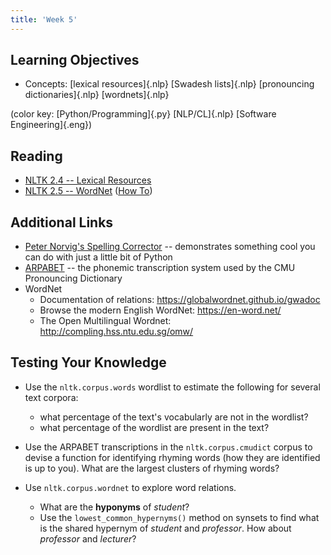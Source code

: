```yaml
---
title: 'Week 5'
---
```


## Learning Objectives

* Concepts:
  [lexical resources]{.nlp}
  [Swadesh lists]{.nlp}
  [pronouncing dictionaries]{.nlp}
  [wordnets]{.nlp}

(color key: [Python/Programming]{.py} [NLP/CL]{.nlp} [Software Engineering]{.eng})

## Reading

* [NLTK 2.4 -- Lexical Resources](http://www.nltk.org/book/ch02.html#lexical-resources)
* [NLTK 2.5 -- WordNet](http://www.nltk.org/book/ch02.html#wordnet)
  ([How To](http://www.nltk.org/howto/wordnet.html))

## Additional Links

* [Peter Norvig's Spelling Corrector](https://norvig.com/spell-correct.html) -- demonstrates something cool you can do with just a little bit of Python
* [ARPABET](https://en.wikipedia.org/wiki/ARPABET) -- the phonemic transcription system used by the CMU Pronouncing Dictionary
* WordNet
  - Documentation of relations: <https://globalwordnet.github.io/gwadoc>
  - Browse the modern English WordNet: <https://en-word.net/>
  - The Open Multilingual Wordnet: <http://compling.hss.ntu.edu.sg/omw/>

## Testing Your Knowledge

* Use the `nltk.corpus.words` wordlist to estimate the following for
  several text corpora:

  - what percentage of the text's vocabularly are not in the wordlist?
  - what percentage of the wordlist are present in the text?

* Use the ARPABET transcriptions in the `nltk.corpus.cmudict` corpus to
  devise a function for identifying rhyming words (how they are
  identified is up to you). What are the largest clusters of rhyming
  words?

* Use `nltk.corpus.wordnet` to explore word relations.
  - What are the **hyponyms** of *student*?
  - Use the `lowest_common_hypernyms()` method on synsets to find what is the shared hypernym of *student* and *professor*. How about *professor* and *lecturer*?
